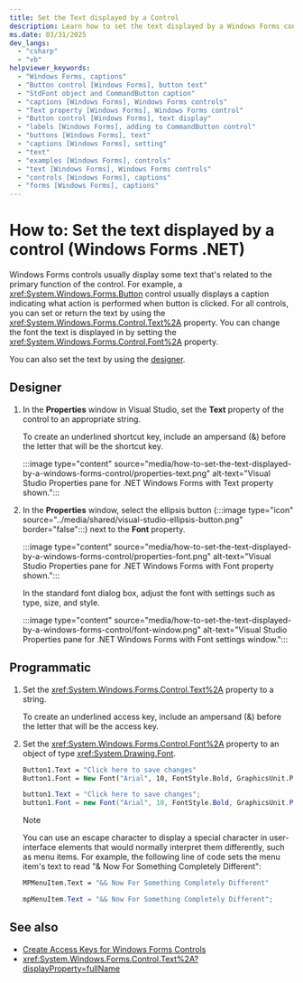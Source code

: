 ```yaml
---
title: Set the Text displayed by a Control
description: Learn how to set the text displayed by a Windows Forms control. Set or return the text by using the Text property, or change the font by using the Font property.
ms.date: 03/31/2025
dev_langs:
  - "csharp"
  - "vb"
helpviewer_keywords:
  - "Windows Forms, captions"
  - "Button control [Windows Forms], button text"
  - "StdFont object and CommandButton caption"
  - "captions [Windows Forms], Windows Forms controls"
  - "Text property [Windows Forms], Windows Forms control"
  - "Button control [Windows Forms], text display"
  - "labels [Windows Forms], adding to CommandButton control"
  - "buttons [Windows Forms], text"
  - "captions [Windows Forms], setting"
  - "text"
  - "examples [Windows Forms], controls"
  - "text [Windows Forms], Windows Forms controls"
  - "controls [Windows Forms], captions"
  - "forms [Windows Forms], captions"
---
```

# How to: Set the text displayed by a control (Windows Forms .NET)

Windows Forms controls usually display some text that's related to the primary function of the control. For example, a <xref:System.Windows.Forms.Button> control usually displays a caption indicating what action is performed when button is clicked. For all controls, you can set or return the text by using the <xref:System.Windows.Forms.Control.Text%2A> property. You can change the font the text is displayed in by setting the <xref:System.Windows.Forms.Control.Font%2A> property.

You can also set the text by using the [designer](#designer).

## Designer

01. In the **Properties** window in Visual Studio, set the **Text** property of the control to an appropriate string.

    To create an underlined shortcut key, include an ampersand (&) before the letter that will be the shortcut key.

    :::image type="content" source="media/how-to-set-the-text-displayed-by-a-windows-forms-control/properties-text.png" alt-text="Visual Studio Properties pane for .NET Windows Forms with Text property shown.":::

01. In the **Properties** window, select the ellipsis button (:::image type="icon" source="../media/shared/visual-studio-ellipsis-button.png" border="false":::) next to the **Font** property.

    :::image type="content" source="media/how-to-set-the-text-displayed-by-a-windows-forms-control/properties-font.png" alt-text="Visual Studio Properties pane for .NET Windows Forms with Font property shown.":::

    In the standard font dialog box, adjust the font with settings such as type, size, and style.

    :::image type="content" source="media/how-to-set-the-text-displayed-by-a-windows-forms-control/font-window.png" alt-text="Visual Studio Properties pane for .NET Windows Forms with Font settings window.":::

## Programmatic

01. Set the <xref:System.Windows.Forms.Control.Text%2A> property to a string.

    To create an underlined access key, include an ampersand (&) before the letter that will be the access key.

01. Set the <xref:System.Windows.Forms.Control.Font%2A> property to an object of type <xref:System.Drawing.Font>.

    ```vb
    Button1.Text = "Click here to save changes"
    Button1.Font = New Font("Arial", 10, FontStyle.Bold, GraphicsUnit.Point)
    ```

    ```csharp
    button1.Text = "Click here to save changes";
    button1.Font = new Font("Arial", 10, FontStyle.Bold, GraphicsUnit.Point);
    ```

    > [!NOTE]
    > You can use an escape character to display a special character in user-interface elements that would normally interpret them differently, such as menu items. For example, the following line of code sets the menu item's text to read "& Now For Something Completely Different":

    ```vb
    MPMenuItem.Text = "&& Now For Something Completely Different"
    ```

    ```csharp
    mpMenuItem.Text = "&& Now For Something Completely Different";
    ```

## See also

- [Create Access Keys for Windows Forms Controls](how-to-create-access-keys.md)
- <xref:System.Windows.Forms.Control.Text%2A?displayProperty=fullName>
